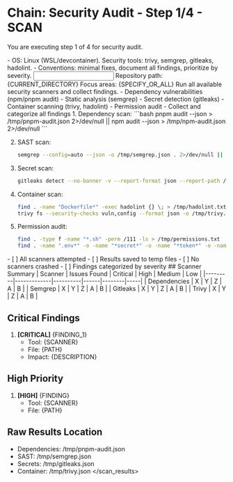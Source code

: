 # Chain: Security Audit - Step 1/4 - SCAN

You are executing step 1 of 4 for security audit.

<context>
- OS: Linux (WSL/devcontainer). Security tools: trivy, semgrep, gitleaks, hadolint.
- Conventions: minimal fixes, document all findings, prioritize by severity.
</context>

<input>
Repository path: {CURRENT_DIRECTORY}
Focus areas: {SPECIFY_OR_ALL}
</input>

<goal>
Run all available security scanners and collect findings.
</goal>

<plan>
- Dependency vulnerabilities (npm/pnpm audit)
- Static analysis (semgrep)
- Secret detection (gitleaks)
- Container scanning (trivy, hadolint)
- Permission audit
- Collect and categorize all findings
</plan>

<work>
1. Dependency scan:
   ```bash
   pnpm audit --json > /tmp/pnpm-audit.json 2>/dev/null || npm audit --json > /tmp/npm-audit.json 2>/dev/null
   ```

2. SAST scan:
   ```bash
   semgrep --config=auto --json -o /tmp/semgrep.json . 2>/dev/null || echo '{"results":[]}' > /tmp/semgrep.json
   ```

3. Secret scan:
   ```bash
   gitleaks detect --no-banner -v --report-format json --report-path /tmp/gitleaks.json || true
   ```

4. Container scan:
   ```bash
   find . -name "Dockerfile*" -exec hadolint {} \; > /tmp/hadolint.txt 2>&1 || true
   trivy fs --security-checks vuln,config --format json -o /tmp/trivy.json . 2>/dev/null || true
   ```

5. Permission audit:
   ```bash
   find . -type f -name "*.sh" -perm /111 -ls > /tmp/permissions.txt
   find . -name ".env*" -o -name "*secret*" -o -name "*token*" -o -name "*.key" > /tmp/sensitive.txt
   ```
</work>

<review>
- [ ] All scanners attempted
- [ ] Results saved to temp files
- [ ] No scanners crashed
- [ ] Findings categorized by severity
</review>

<handoff>
<scan_results>
## Scanner Summary
| Scanner | Issues Found | Critical | High | Medium | Low |
|---------|-------------|----------|------|--------|-----|
| Dependencies | X | Y | Z | A | B |
| Semgrep | X | Y | Z | A | B |
| Gitleaks | X | Y | Z | A | B |
| Trivy | X | Y | Z | A | B |

## Critical Findings
1. **[CRITICAL]** {FINDING_1}
   - Tool: {SCANNER}
   - File: {PATH}
   - Impact: {DESCRIPTION}

## High Priority
1. **[HIGH]** {FINDING}
   - Tool: {SCANNER}
   - File: {PATH}

## Raw Results Location
- Dependencies: /tmp/pnpm-audit.json
- SAST: /tmp/semgrep.json
- Secrets: /tmp/gitleaks.json
- Container: /tmp/trivy.json
</scan_results>
</handoff>
